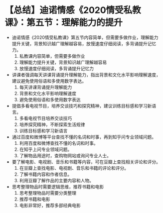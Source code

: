 # 【总结】迪诺情感《2020情受私教课》：第五节：理解能力的提升

-   迪诺情感《2020情受私教课》第五节内容简单，但需要多做作业，理解能力提升关键，背景知识越广理解越容易，放慢速度仔细阅读，多背诵提升记忆力。
    1.  私教课内容简单，但需要多做作业
    2.  理解能力提升关键，背景知识越广理解越容易
    3.  放慢速度仔细阅读，多背诵提升记忆力
-   讲课者强调每天讲课背诵提升理解能力，指出背景和文化水平影响理解速度，建议避免使用俗语和多使用数字表达。
    1.  每天讲课背诵提升理解能力
    2.  背景和文化水平影响理解速度
    3.  避免使用俗语和多使用数字表达
-   提倡多看电视节目，培养交谈技巧和探究精神，建议训练目标感和学习新语言。
    1.  多看电视节目培养交谈技巧
    2.  培养探究精神，不断探索生活规律
    3.  训练目标感和学习新语言
-   通过百度和微博等平台查找不懂的名词和时事，再到知乎问专业领域问题。
    1.  利用百度和微博查找不懂的名词和时事。
    2.  在知乎上问专业领域问题。
    3.  了解物品用途时，查购物网站或询问专业人士。
-   要了解电影、电视剧、音乐和书籍等内容，可在豆瓣上查找相关评论和评分。
    1.  在豆瓣上查找电影、电视剧、音乐和书籍的评论和评分。
    2.  了解书籍内容和作者信息。
    3.  利用豆瓣了解作品的主要内容和人物。
-   思考整理物品时需要逻辑思维，推荐书籍和电影
    1.  思考整理物品时需要分类整理
    2.  推荐书籍和电影
    3.  电影非常好，推荐多部经典电影